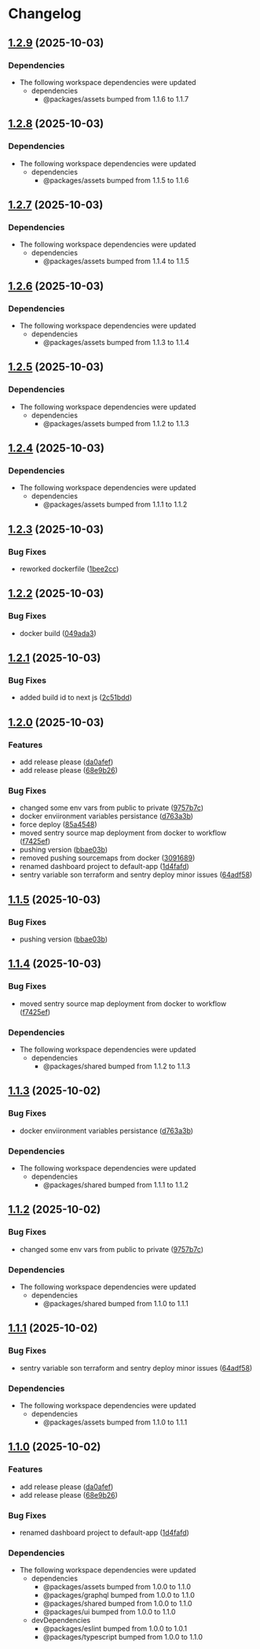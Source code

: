 # Changelog

## [1.2.9](https://github.com/dworak-dev/react-dworak/compare/default-app-1.2.8...default-app-1.2.9) (2025-10-03)


### Dependencies

* The following workspace dependencies were updated
  * dependencies
    * @packages/assets bumped from 1.1.6 to 1.1.7

## [1.2.8](https://github.com/dworak-dev/react-dworak/compare/default-app-1.2.7...default-app-1.2.8) (2025-10-03)


### Dependencies

* The following workspace dependencies were updated
  * dependencies
    * @packages/assets bumped from 1.1.5 to 1.1.6

## [1.2.7](https://github.com/dworak-dev/react-dworak/compare/default-app-1.2.6...default-app-1.2.7) (2025-10-03)


### Dependencies

* The following workspace dependencies were updated
  * dependencies
    * @packages/assets bumped from 1.1.4 to 1.1.5

## [1.2.6](https://github.com/dworak-dev/react-dworak/compare/default-app-1.2.5...default-app-1.2.6) (2025-10-03)


### Dependencies

* The following workspace dependencies were updated
  * dependencies
    * @packages/assets bumped from 1.1.3 to 1.1.4

## [1.2.5](https://github.com/dworak-dev/react-dworak/compare/default-app-1.2.4...default-app-1.2.5) (2025-10-03)


### Dependencies

* The following workspace dependencies were updated
  * dependencies
    * @packages/assets bumped from 1.1.2 to 1.1.3

## [1.2.4](https://github.com/dworak-dev/react-dworak/compare/default-app-1.2.3...default-app-1.2.4) (2025-10-03)


### Dependencies

* The following workspace dependencies were updated
  * dependencies
    * @packages/assets bumped from 1.1.1 to 1.1.2

## [1.2.3](https://github.com/dworak-dev/react-dworak/compare/default-app-1.2.2...default-app-1.2.3) (2025-10-03)


### Bug Fixes

* reworked dockerfile ([1bee2cc](https://github.com/dworak-dev/react-dworak/commit/1bee2ccfc9e94e78c99150b80ffe1e3cb52a37fc))

## [1.2.2](https://github.com/dworak-dev/react-dworak/compare/default-app-1.2.1...default-app-1.2.2) (2025-10-03)


### Bug Fixes

* docker build ([049ada3](https://github.com/dworak-dev/react-dworak/commit/049ada3ed3457a487447750258e063966b204c52))

## [1.2.1](https://github.com/dworak-dev/react-dworak/compare/default-app-1.2.0...default-app-1.2.1) (2025-10-03)


### Bug Fixes

* added build id to next js ([2c51bdd](https://github.com/dworak-dev/react-dworak/commit/2c51bdd8fed9918f49a99d97d9bb5996457f0636))

## [1.2.0](https://github.com/dworak-dev/react-dworak/compare/default-app-1.1.5...default-app-1.2.0) (2025-10-03)


### Features

* add release please ([da0afef](https://github.com/dworak-dev/react-dworak/commit/da0afef3f22eb8da4e3bd147b6c3c975325bbfe0))
* add release please ([68e9b26](https://github.com/dworak-dev/react-dworak/commit/68e9b26db4f347dd0ce620f79d01900bd8456ea9))


### Bug Fixes

* changed some env vars from public to private ([9757b7c](https://github.com/dworak-dev/react-dworak/commit/9757b7c1410dafe8c6480c208e2005e3449ca765))
* docker enviironment variables persistance ([d763a3b](https://github.com/dworak-dev/react-dworak/commit/d763a3b7762aaa5b9f974f55fc4bc39a31ac8c10))
* force deploy ([85a4548](https://github.com/dworak-dev/react-dworak/commit/85a4548414603762450b85e1982900e6ee2585c1))
* moved sentry source map deployment from docker to workflow ([f7425ef](https://github.com/dworak-dev/react-dworak/commit/f7425efc1721170bc3a6ee7a2eb20ced6b546de2))
* pushing version ([bbae03b](https://github.com/dworak-dev/react-dworak/commit/bbae03bf155bfd77f33a0699a2116451252a0326))
* removed pushing sourcemaps from docker ([3091689](https://github.com/dworak-dev/react-dworak/commit/30916899de0e30c39bda4990f127668b91c361d5))
* renamed dashboard project to default-app ([1d4fafd](https://github.com/dworak-dev/react-dworak/commit/1d4fafd632512bd4bf785e904b839b41addec856))
* sentry variable son terraform and sentry deploy minor issues ([64adf58](https://github.com/dworak-dev/react-dworak/commit/64adf58b2a2b537f1ffb3bc33d65c3e2db804b6d))

## [1.1.5](https://github.com/dworak-dev/react-dworak/compare/default-app-1.1.4...default-app-1.1.5) (2025-10-03)


### Bug Fixes

* pushing version ([bbae03b](https://github.com/dworak-dev/react-dworak/commit/bbae03bf155bfd77f33a0699a2116451252a0326))

## [1.1.4](https://github.com/dworak-dev/react-dworak/compare/default-app-1.1.3...default-app-1.1.4) (2025-10-03)


### Bug Fixes

* moved sentry source map deployment from docker to workflow ([f7425ef](https://github.com/dworak-dev/react-dworak/commit/f7425efc1721170bc3a6ee7a2eb20ced6b546de2))


### Dependencies

* The following workspace dependencies were updated
  * dependencies
    * @packages/shared bumped from 1.1.2 to 1.1.3

## [1.1.3](https://github.com/dworak-dev/react-dworak/compare/default-app-1.1.2...default-app-1.1.3) (2025-10-02)


### Bug Fixes

* docker enviironment variables persistance ([d763a3b](https://github.com/dworak-dev/react-dworak/commit/d763a3b7762aaa5b9f974f55fc4bc39a31ac8c10))


### Dependencies

* The following workspace dependencies were updated
  * dependencies
    * @packages/shared bumped from 1.1.1 to 1.1.2

## [1.1.2](https://github.com/dworak-dev/react-dworak/compare/default-app-1.1.1...default-app-1.1.2) (2025-10-02)


### Bug Fixes

* changed some env vars from public to private ([9757b7c](https://github.com/dworak-dev/react-dworak/commit/9757b7c1410dafe8c6480c208e2005e3449ca765))


### Dependencies

* The following workspace dependencies were updated
  * dependencies
    * @packages/shared bumped from 1.1.0 to 1.1.1

## [1.1.1](https://github.com/dworak-dev/react-dworak/compare/default-app-1.1.0...default-app-1.1.1) (2025-10-02)


### Bug Fixes

* sentry variable son terraform and sentry deploy minor issues ([64adf58](https://github.com/dworak-dev/react-dworak/commit/64adf58b2a2b537f1ffb3bc33d65c3e2db804b6d))


### Dependencies

* The following workspace dependencies were updated
  * dependencies
    * @packages/assets bumped from 1.1.0 to 1.1.1

## [1.1.0](https://github.com/dworak-dev/react-dworak/compare/default-app-1.0.0...default-app-1.1.0) (2025-10-02)


### Features

* add release please ([da0afef](https://github.com/dworak-dev/react-dworak/commit/da0afef3f22eb8da4e3bd147b6c3c975325bbfe0))
* add release please ([68e9b26](https://github.com/dworak-dev/react-dworak/commit/68e9b26db4f347dd0ce620f79d01900bd8456ea9))


### Bug Fixes

* renamed dashboard project to default-app ([1d4fafd](https://github.com/dworak-dev/react-dworak/commit/1d4fafd632512bd4bf785e904b839b41addec856))


### Dependencies

* The following workspace dependencies were updated
  * dependencies
    * @packages/assets bumped from 1.0.0 to 1.1.0
    * @packages/graphql bumped from 1.0.0 to 1.1.0
    * @packages/shared bumped from 1.0.0 to 1.1.0
    * @packages/ui bumped from 1.0.0 to 1.1.0
  * devDependencies
    * @packages/eslint bumped from 1.0.0 to 1.0.1
    * @packages/typescript bumped from 1.0.0 to 1.1.0
